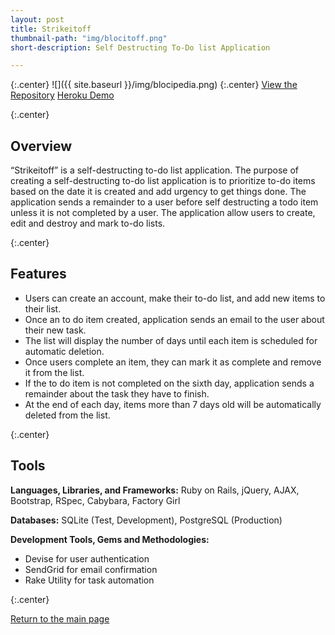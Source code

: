 ```yaml
---
layout: post
title: Strikeitoff
thumbnail-path: "img/blocitoff.png"
short-description: Self Destructing To-Do list Application

---
```


{:.center}
![]({{ site.baseurl }}/img/blocipedia.png)
{:.center}
[View the Repository](https://github.com/AnithaPal/strikeitoff)
[Heroku Demo]()

{:.center}

## Overview
“Strikeitoff”  is a self-destructing to-do list application. The purpose of creating a self-destructing to-do list application is to prioritize to-do items based on the date it is created and add urgency  to get things done.  The application sends a remainder to a user before self destructing a todo item unless it is not completed by a user. The application allow users to create, edit and destroy  and mark to-do lists.

{:.center}

## Features

+ Users can create an account, make their  to-do list, and add new items to their list.
+ Once an to do item created, application sends an email to the user about their new task.
+ The list will display the number of days until each item is scheduled for automatic deletion.
+ Once users complete an item, they can mark it as complete and remove it from the list.
+ If the to do item is not completed on the sixth day, application sends a remainder about the task they have to finish.
+ At the end of each day, items more than 7 days old will be automatically deleted from the list.

{:.center}

## Tools
**Languages, Libraries, and Frameworks:** Ruby on Rails, jQuery, AJAX, Bootstrap, RSpec, Cabybara, Factory Girl

**Databases:** SQLite (Test, Development), PostgreSQL (Production)

**Development Tools, Gems and Methodologies:**

+ Devise for user authentication
+ SendGrid for email confirmation
+ Rake Utility for task automation

{:.center}

[Return to the main page]()